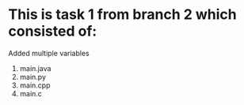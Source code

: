 # This is task 1 from branch 2 which consisted of:

Added multiple variables

1. main.java
2. main.py
3. main.cpp
4. main.c
